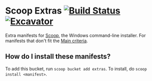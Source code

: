 # Scoop Extras [![Build Status](https://ci.appveyor.com/api/projects/status/ve0l0lw60hijwbs8?svg=true)](https://ci.appveyor.com/project/r15ch13/scoopinstaller-extras "Build Status") [![Excavator](https://github.com/ScoopInstaller/Extras/actions/workflows/excavator.yml/badge.svg)](https://github.com/ScoopInstaller/Extras/actions/workflows/excavator.yml)

Extra manifests for [Scoop](https://scoop.sh), the Windows command-line installer. For manifests that don't fit the [Main criteria](https://github.com/ScoopInstaller/Scoop/wiki/Criteria-for-including-apps-in-the-main-bucket).

How do I install these manifests?
---------------------------------

To add this bucket, run `scoop bucket add extras`. To install, do `scoop install <manifest>`.
